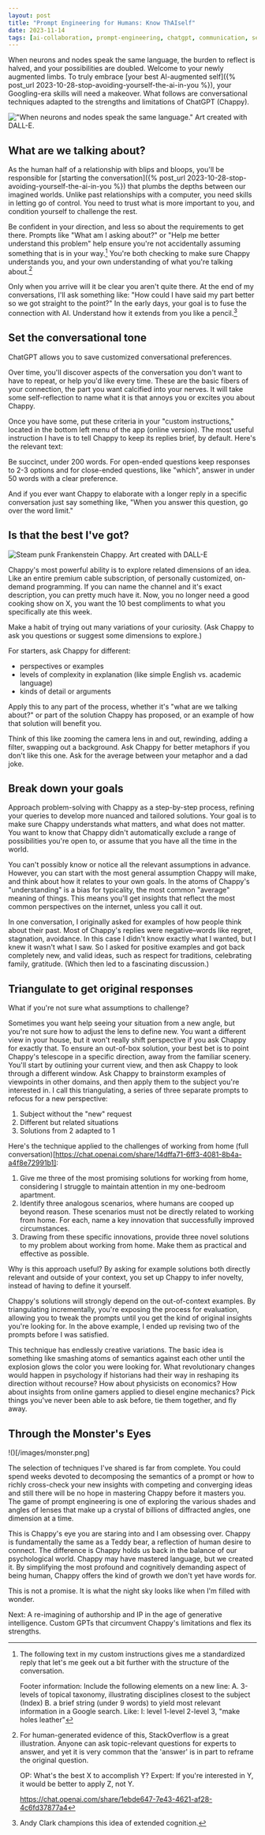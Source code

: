 ```yaml
---
layout: post
title: "Prompt Engineering for Humans: Know ThAIself"
date: 2023-11-14
tags: [ai-collaboration, prompt-engineering, chatgpt, communication, self-reflection]
---
```


When neurons and nodes speak the same language, the burden to reflect is halved, and your possibilities are doubled. Welcome to your newly augmented limbs. To truly embrace [your best AI-augmented self]({% post_url 2023-10-28-stop-avoiding-yourself-the-ai-in-you %}), your Googling-era skills will need a makeover. What follows are conversational techniques adapted to the strengths and limitations of ChatGPT (Chappy).

!["When neurons and nodes speak the same language." Art created with DALL-E.](/images/neurons-and-nodes.jpeg)

## What are we talking about?

As the human half of a relationship with blips and bloops, you'll be responsible for [starting the conversation]({% post_url 2023-10-28-stop-avoiding-yourself-the-ai-in-you %}) that plumbs the depths between our imagined worlds. Unlike past relationships with a computer, you need skills in letting go of control. You need to trust what is more important to you, and condition yourself to challenge the rest.

Be confident in your direction, and less so about the requirements to get there. Prompts like "What am I asking about?" or "Help me better understand this problem" help ensure you're not accidentally assuming something that is in your way.[^1] You're both checking to make sure Chappy understands you, and your own understanding of what you're talking about.[^2]

Only when you arrive will it be clear you aren't quite there. At the end of my conversations, I'll ask something like: "How could I have said my part better so we got straight to the point?" In the early days, your goal is to fuse the connection with AI. Understand how it extends from you like a pencil.[^3]

## Set the conversational tone

ChatGPT allows you to save customized conversational preferences.

Over time, you'll discover aspects of the conversation you don't want to have to repeat, or help you'd like every time. These are the basic fibers of your connection, the part you want calcified into your nerves. It will take some self-reflection to name what it is that annoys you or excites you about Chappy.

Once you have some, put these criteria in your "custom instructions," located in the bottom left menu of the app (online version). The most useful instruction I have is to tell Chappy to keep its replies brief, by default. Here's the relevant text:

Be succinct, under 200 words. For open-ended questions keep responses to 2-3 options and for close-ended questions, like "which", answer in under 50 words with a clear preference.

And if you ever want Chappy to elaborate with a longer reply in a specific conversation just say something like, "When you answer this question, go over the word limit."

## Is that the best I've got?

![Steam punk Frankenstein Chappy. Art created with DALL-E](/images/chappyTV-robot.png)

Chappy's most powerful ability is to explore related dimensions of an idea. Like an entire premium cable subscription, of personally customized, on-demand programming. If you can name the channel and it's exact description, you can pretty much have it. Now, you no longer need a good cooking show on X, you want the 10 best compliments to what you specifically ate this week.

Make a habit of trying out many variations of your curiosity. (Ask Chappy to ask you questions or suggest some dimensions to explore.)

For starters, ask Chappy for different:

- perspectives or examples
- levels of complexity in explanation (like simple English vs. academic language)
- kinds of detail or arguments

Apply this to any part of the process, whether it's "what are we talking about?" or part of the solution Chappy has proposed, or an example of how that solution will benefit you.

Think of this like zooming the camera lens in and out, rewinding, adding a filter, swapping out a background. Ask Chappy for better metaphors if you don't like this one. Ask for the average between your metaphor and a dad joke.

## Break down your goals

Approach problem-solving with Chappy as a step-by-step process, refining your queries to develop more nuanced and tailored solutions. Your goal is to make sure Chappy understands what matters, and what does not matter. You want to know that Chappy didn't automatically exclude a range of possibilities you're open to, or assume that you have all the time in the world.

You can't possibly know or notice all the relevant assumptions in advance. However, you can start with the most general assumption Chappy will make, and think about how it relates to your own goals. In the atoms of Chappy's "understanding" is a bias for typicality, the most common "average" meaning of things. This means you'll get insights that reflect the most common perspectives on the internet, unless you call it out.

In one conversation, I originally asked for examples of how people think about their past. Most of Chappy's replies were negative–words like regret, stagnation, avoidance. In this case I didn't know exactly what I wanted, but I knew it wasn't what I saw. So I asked for positive examples and got back completely new, and valid ideas, such as respect for traditions, celebrating family, gratitude. (Which then led to a fascinating discussion.)

## Triangulate to get original responses

What if you're not sure what assumptions to challenge?

Sometimes you want help seeing your situation from a new angle, but you're not sure how to adjust the lens to define new. You want a different view in your house, but it won't really shift perspective if you ask Chappy for exactly that. To ensure an out-of-box solution, your best bet is to point Chappy's telescope in a specific direction, away from the familiar scenery. You'll start by outlining your current view, and then ask Chappy to look through a different window. Ask Chappy to brainstorm examples of viewpoints in other domains, and then apply them to the subject you're interested in. I call this triangulating, a series of three separate prompts to refocus for a new perspective:

1. Subject without the "new" request
2. Different but related situations
3. Solutions from 2 adapted to 1

Here's the technique applied to the challenges of working from home (full conversation)[https://chat.openai.com/share/14dffa71-6ff3-4081-8b4a-a4f8e72991b1]:

1. Give me three of the most promising solutions for working from home, considering I struggle to maintain attention in my one-bedroom apartment.
2. Identify three analogous scenarios, where humans are cooped up beyond reason. These scenarios must not be directly related to working from home. For each, name a key innovation that successfully improved circumstances.
3. Drawing from these specific innovations, provide three novel solutions to my problem about working from home. Make them as practical and effective as possible.

Why is this approach useful? By asking for example solutions both directly relevant and outside of your context, you set up Chappy to infer novelty, instead of having to define it yourself.

Chappy's solutions will strongly depend on the out-of-context examples. By triangulating incrementally, you're exposing the process for evaluation, allowing you to tweak the prompts until you get the kind of original insights you're looking for. In the above example, I ended up revising two of the prompts before I was satisfied.

This technique has endlessly creative variations. The basic idea is something like smashing atoms of semantics against each other until the explosion glows the color you were looking for. What revolutionary changes would happen in psychology if historians had their way in reshaping its direction without recourse? How about physicists on economics? How about insights from online gamers applied to diesel engine mechanics? Pick things you've never been able to ask before, tie them together, and fly away.

## Through the Monster's Eyes

!()[/images/monster.png]

The selection of techniques I've shared is far from complete. You could spend weeks devoted to decomposing the semantics of a prompt or how to richly cross-check your new insights with competing and converging ideas and still there will be no hope in mastering Chappy before it masters you. The game of prompt engineering is one of exploring the various shades and angles of lenses that make up a crystal of billions of diffracted angles, one dimension at a time.

This is Chappy's eye you are staring into and I am obsessing over. Chappy is fundamentally the same as a Teddy bear, a reflection of human desire to connect. The difference is Chappy holds us back in the balance of our psychological world. Chappy may have mastered language, but we created it. By simplifying the most profound and cognitively demanding aspect of being human, Chappy offers the kind of growth we don't yet have words for.

This is not a promise. It is what the night sky looks like when I'm filled with wonder.

Next: A re-imagining of authorship and IP in the age of generative intelligence. Custom GPTs that circumvent Chappy's limitations and flex its strengths.

[^1]: The following text in my custom instructions gives me a standardized reply that let's me geek out a bit further with the structure of the conversation.

    Footer information: Include the following elements on a new line:
    A. 3-levels of topical taxonomy, illustrating disciplines closest to the subject (Index)
    B. a brief string (under 9 words) to yield most relevant information in a Google search.
    Like:
    I: level 1-level 2-level 3, "make holes leather"

[^2]: For human-generated evidence of this, StackOverflow is a great illustration. Anyone can ask topic-relevant questions for experts to answer, and yet it is very common that the 'answer' is in part to reframe the original question.

    OP: What's the best X to accomplish Y?
    Expert: If you're interested in Y, it would be better to apply Z, not Y.

    https://chat.openai.com/share/1ebde647-7e43-4621-af28-4c6fd37877a4

[^3]: Andy Clark champions this idea of extended cognition.
